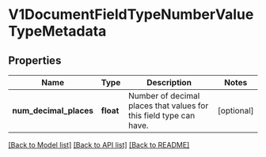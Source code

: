 # V1DocumentFieldTypeNumberValueTypeMetadata

## Properties
Name | Type | Description | Notes
------------ | ------------- | ------------- | -------------
**num_decimal_places** | **float** | Number of decimal places that values for this field type can have. | [optional] 

[[Back to Model list]](../../README.md#documentation-for-models) [[Back to API list]](../../README.md#documentation-for-api-endpoints) [[Back to README]](../../README.md)

